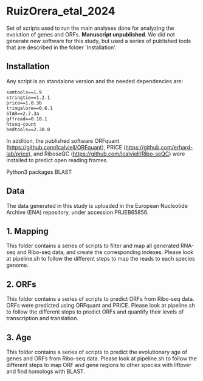 # RuizOrera_etal_2024
Set of scripts used to run the main analyses done for analyzing the evolution of genes and ORFs. **Manuscript unpublished**. We did not generate new software for this study, but used a series of published tools that are described in the folder 'Installation'.

## Installation
Any script is an standalone version and the needed dependencies are:

```
samtools==1.9
stringtie==1.2.1
price==1.0.3b
trimgalore==0.6.1
STAR==2.7.3a
gffread==0.10.1
htseq-count
bedtools==2.30.0
```
In addition, the published software ORFquant (https://github.com/lcalviell/ORFquant), PRICE (https://github.com/erhard-lab/price), and RiboseQC (https://github.com/lcalviell/Ribo-seQC) were installed to predict open reading frames.

Python3 packages
BLAST

## Data
The data generated in this study is uploaded in the European Nucleotide Archive (ENA) repository, under accession PRJEB65856.

## 1. Mapping
This folder contains a series of scripts to filter and map all generated RNA-seq and Ribo-seq data, and create the corresponding indexes. Please look at pipeline.sh to follow the different steps to map the reads to each species genome.

## 2. ORFs
This folder contains a series of scripts to predict ORFs from Ribo-seq data. ORFs were predicted using ORFquant and PRICE. Please look at pipeline.sh to follow the different steps to predict ORFs and quantify their levels of transcription and translation.

## 3. Age
This folder contains a series of scripts to predict the evolutionary age of genes and ORFs from Ribo-seq data. Please look at pipeline.sh to follow the different steps to map ORF and gene regions to other species with liftover and find homologs with BLAST.
